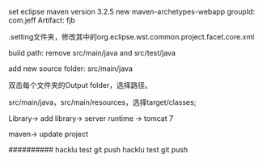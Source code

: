 set eclipse maven version 3.2.5
new maven-archetypes-webapp
groupId: com.jeff
Artifact: fjb

.setting文件夹，修改其中的org.eclipse.wst.common.project.facet.core.xml
<?xml version="1.0" encoding="UTF-8"?>
<faceted-project>
<fixed facet="wst.jsdt.web"/>
<installed facet="java" version="1.7"/>
<installed facet="jst.web" version="3.0"/>
<installed facet="wst.jsdt.web" version="1.0"/>
</faceted-project>

build path: remove src/main/java and src/test/java

add new source folder: src/main/java

双击每个文件夹的Output folder，选择路径。

src/main/java，src/main/resources，选择target/classes;

Library-> add library-> server runtime -> tomcat 7

maven-> update project



##########
hacklu test git push
hacklu test git push

